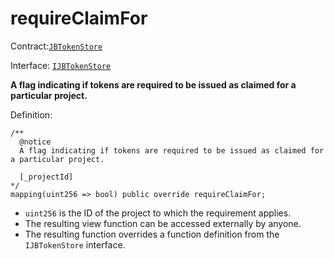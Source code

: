 # requireClaimFor

Contract:[`JBTokenStore`](../)​‌

Interface: [`IJBTokenStore`](../../../interfaces/ijbtokenstore.md)

**A flag indicating if tokens are required to be issued as claimed for a particular project.**

Definition:

```solidity
/** 
  @notice
  A flag indicating if tokens are required to be issued as claimed for a particular project.

  [_projectId]
*/
mapping(uint256 => bool) public override requireClaimFor;
```

* `uint256` is the ID of the project to which the requirement applies.
* The resulting view function can be accessed externally by anyone.
* The resulting function overrides a function definition from the `IJBTokenStore` interface.
